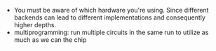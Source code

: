 - You must be aware of which hardware you're using. Since different backends can lead to different implementations and consequently higher depths.
- multiprogramming: run multiple circuits in the same run to utilize as much as we can the chip
